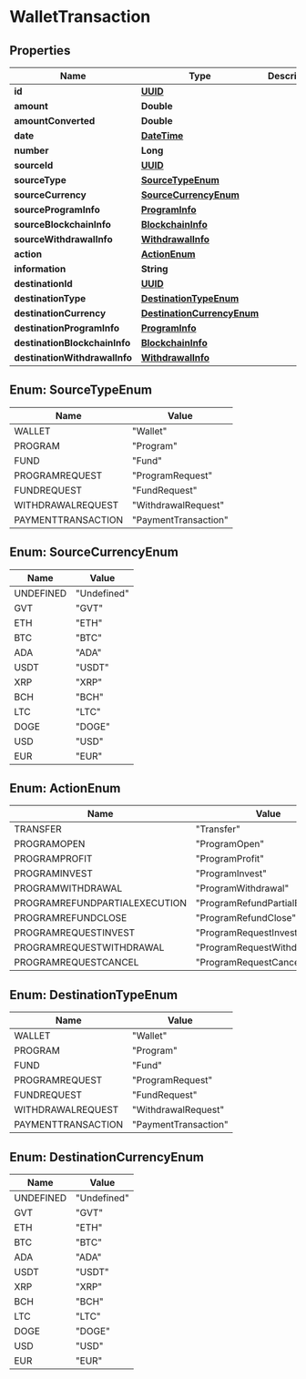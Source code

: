 
# WalletTransaction

## Properties
Name | Type | Description | Notes
------------ | ------------- | ------------- | -------------
**id** | [**UUID**](UUID.md) |  |  [optional]
**amount** | **Double** |  |  [optional]
**amountConverted** | **Double** |  |  [optional]
**date** | [**DateTime**](DateTime.md) |  |  [optional]
**number** | **Long** |  |  [optional]
**sourceId** | [**UUID**](UUID.md) |  |  [optional]
**sourceType** | [**SourceTypeEnum**](#SourceTypeEnum) |  |  [optional]
**sourceCurrency** | [**SourceCurrencyEnum**](#SourceCurrencyEnum) |  |  [optional]
**sourceProgramInfo** | [**ProgramInfo**](ProgramInfo.md) |  |  [optional]
**sourceBlockchainInfo** | [**BlockchainInfo**](BlockchainInfo.md) |  |  [optional]
**sourceWithdrawalInfo** | [**WithdrawalInfo**](WithdrawalInfo.md) |  |  [optional]
**action** | [**ActionEnum**](#ActionEnum) |  |  [optional]
**information** | **String** |  |  [optional]
**destinationId** | [**UUID**](UUID.md) |  |  [optional]
**destinationType** | [**DestinationTypeEnum**](#DestinationTypeEnum) |  |  [optional]
**destinationCurrency** | [**DestinationCurrencyEnum**](#DestinationCurrencyEnum) |  |  [optional]
**destinationProgramInfo** | [**ProgramInfo**](ProgramInfo.md) |  |  [optional]
**destinationBlockchainInfo** | [**BlockchainInfo**](BlockchainInfo.md) |  |  [optional]
**destinationWithdrawalInfo** | [**WithdrawalInfo**](WithdrawalInfo.md) |  |  [optional]


<a name="SourceTypeEnum"></a>
## Enum: SourceTypeEnum
Name | Value
---- | -----
WALLET | &quot;Wallet&quot;
PROGRAM | &quot;Program&quot;
FUND | &quot;Fund&quot;
PROGRAMREQUEST | &quot;ProgramRequest&quot;
FUNDREQUEST | &quot;FundRequest&quot;
WITHDRAWALREQUEST | &quot;WithdrawalRequest&quot;
PAYMENTTRANSACTION | &quot;PaymentTransaction&quot;


<a name="SourceCurrencyEnum"></a>
## Enum: SourceCurrencyEnum
Name | Value
---- | -----
UNDEFINED | &quot;Undefined&quot;
GVT | &quot;GVT&quot;
ETH | &quot;ETH&quot;
BTC | &quot;BTC&quot;
ADA | &quot;ADA&quot;
USDT | &quot;USDT&quot;
XRP | &quot;XRP&quot;
BCH | &quot;BCH&quot;
LTC | &quot;LTC&quot;
DOGE | &quot;DOGE&quot;
USD | &quot;USD&quot;
EUR | &quot;EUR&quot;


<a name="ActionEnum"></a>
## Enum: ActionEnum
Name | Value
---- | -----
TRANSFER | &quot;Transfer&quot;
PROGRAMOPEN | &quot;ProgramOpen&quot;
PROGRAMPROFIT | &quot;ProgramProfit&quot;
PROGRAMINVEST | &quot;ProgramInvest&quot;
PROGRAMWITHDRAWAL | &quot;ProgramWithdrawal&quot;
PROGRAMREFUNDPARTIALEXECUTION | &quot;ProgramRefundPartialExecution&quot;
PROGRAMREFUNDCLOSE | &quot;ProgramRefundClose&quot;
PROGRAMREQUESTINVEST | &quot;ProgramRequestInvest&quot;
PROGRAMREQUESTWITHDRAWAL | &quot;ProgramRequestWithdrawal&quot;
PROGRAMREQUESTCANCEL | &quot;ProgramRequestCancel&quot;


<a name="DestinationTypeEnum"></a>
## Enum: DestinationTypeEnum
Name | Value
---- | -----
WALLET | &quot;Wallet&quot;
PROGRAM | &quot;Program&quot;
FUND | &quot;Fund&quot;
PROGRAMREQUEST | &quot;ProgramRequest&quot;
FUNDREQUEST | &quot;FundRequest&quot;
WITHDRAWALREQUEST | &quot;WithdrawalRequest&quot;
PAYMENTTRANSACTION | &quot;PaymentTransaction&quot;


<a name="DestinationCurrencyEnum"></a>
## Enum: DestinationCurrencyEnum
Name | Value
---- | -----
UNDEFINED | &quot;Undefined&quot;
GVT | &quot;GVT&quot;
ETH | &quot;ETH&quot;
BTC | &quot;BTC&quot;
ADA | &quot;ADA&quot;
USDT | &quot;USDT&quot;
XRP | &quot;XRP&quot;
BCH | &quot;BCH&quot;
LTC | &quot;LTC&quot;
DOGE | &quot;DOGE&quot;
USD | &quot;USD&quot;
EUR | &quot;EUR&quot;



